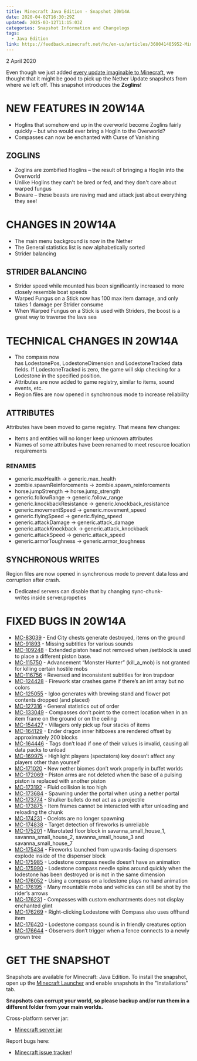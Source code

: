 ```yaml
---
title: Minecraft Java Edition - Snapshot 20W14A
date: 2020-04-02T16:30:29Z
updated: 2025-03-12T11:15:03Z
categories: Snapshot Information and Changelogs
tags:
  - Java Edition
link: https://feedback.minecraft.net/hc/en-us/articles/360041405952-Minecraft-Java-Edition-Snapshot-20W14A
---
```


2 April 2020

Even though we just added [every update imaginable to Minecraft](https://www.minecraft.net/article/every-update-imaginable-coming-minecraft), we thought that it might be good to pick up the Nether Update snapshots from where we left off. This snapshot introduces the **Zoglins**!

# NEW FEATURES IN 20W14A

- Hoglins that somehow end up in the overworld become Zoglins fairly quickly – but who would ever bring a Hoglin to the Overworld?
- Compasses can now be enchanted with Curse of Vanishing

## ZOGLINS

- Zoglins are zombified Hoglins – the result of bringing a Hoglin into the Overworld
- Unlike Hoglins they can't be bred or fed, and they don't care about warped fungus
- Beware – these beasts are raving mad and attack just about everything they see!

# CHANGES IN 20W14A

- The main menu background is now in the Nether
- The General statistics list is now alphabetically sorted
- Strider balancing

## STRIDER BALANCING

- Strider speed while mounted has been significantly increased to more closely resemble boat speeds
- Warped Fungus on a Stick now has 100 max item damage, and only takes 1 damage per Strider consume
- When Warped Fungus on a Stick is used with Striders, the boost is a great way to traverse the lava sea

# TECHNICAL CHANGES IN 20W14A

- The compass now has LodestonePos, LodestoneDimension and LodestoneTracked data fields. If LodestoneTracked is zero, the game will skip checking for a Lodestone in the specified position.
- Attributes are now added to game registry, similar to items, sound events, etc.
- Region files are now opened in synchronous mode to increase reliability

## ATTRIBUTES

Attributes have been moved to game registry. That means few changes:

- Items and entities will no longer keep unknown attributes
- Names of some attributes have been renamed to meet resource location requirements

### RENAMES

- generic.maxHealth -\> generic.max_health
- zombie.spawnReinforcements -\> zombie.spawn_reinforcements
- horse.jumpStrength -\> horse.jump_strength
- generic.followRange -\> generic.follow_range
- generic.knockbackResistance -\> generic.knockback_resistance
- generic.movementSpeed -\> generic.movement_speed
- generic.flyingSpeed -\> generic.flying_speed
- generic.attackDamage -\> generic.attack_damage
- generic.attackKnockback -\> generic.attack_knockback
- generic.attackSpeed -\> generic.attack_speed
- generic.armorToughness -\> generic.armor_toughness

## SYNCHRONOUS WRITES

Region files are now opened in synchronous mode to prevent data loss and corruption after crash.

- ​Dedicated servers can disable that by changing sync-chunk-writes inside server.propeties

# FIXED BUGS IN 20W14A

- [MC-83039](https://bugs.mojang.com/browse/MC-83039) - End City chests generate destroyed, items on the ground
- [MC-91893](https://bugs.mojang.com/browse/MC-91893) - Missing subtitles for various sounds
- [MC-109248](https://bugs.mojang.com/browse/MC-109248) - Extended piston head not removed when /setblock is used to place a different piston base.
- [MC-115750](https://bugs.mojang.com/browse/MC-115750) - Advancement “Monster Hunter” (kill_a_mob) is not granted for killing certain hostile mobs
- [MC-116756](https://bugs.mojang.com/browse/MC-116756) - Reversed and inconsistent subtitles for iron trapdoor
- [MC-124428](https://bugs.mojang.com/browse/MC-124428) - Firework star crashes game if there’s an int array but no colors
- [MC-125055](https://bugs.mojang.com/browse/MC-125055) - Igloo generates with brewing stand and flower pot contents dropped (and placed)
- [MC-127316](https://bugs.mojang.com/browse/MC-127316) - General statistics out of order
- [MC-133049](https://bugs.mojang.com/browse/MC-133049) - Compasses don’t point to the correct location when in an item frame on the ground or on the ceiling
- [MC-154427](https://bugs.mojang.com/browse/MC-154427) - Villagers only pick up four stacks of items
- [MC-164129](https://bugs.mojang.com/browse/MC-164129) - Ender dragon inner hitboxes are rendered offset by approximately 200 blocks
- [MC-164446](https://bugs.mojang.com/browse/MC-164446) - Tags don’t load if one of their values is invalid, causing all data packs to unload
- [MC-169975](https://bugs.mojang.com/browse/MC-169975) - Highlight players (spectators) key doesn’t affect any players other than yourself
- [MC-171020](https://bugs.mojang.com/browse/MC-171020) - New nether biomes don’t work properly in buffet worlds
- [MC-172069](https://bugs.mojang.com/browse/MC-172069) - Piston arms are not deleted when the base of a pulsing piston is replaced with another piston
- [MC-173192](https://bugs.mojang.com/browse/MC-173192) - Fluid collision is too high
- [MC-173684](https://bugs.mojang.com/browse/MC-173684) - Spawning under the portal when using a nether portal
- [MC-173774](https://bugs.mojang.com/browse/MC-173774) - Shulker bullets do not act as a projectile
- [MC-173875](https://bugs.mojang.com/browse/MC-173875) - Item frames cannot be interacted with after unloading and reloading the chunk
- [MC-174231](https://bugs.mojang.com/browse/MC-174231) - Ocelots are no longer spawning
- [MC-174838](https://bugs.mojang.com/browse/MC-174838) - Target detection of fireworks is unreliable
- [MC-175201](https://bugs.mojang.com/browse/MC-175201) - Misrotated floor block in savanna_small_house_1, savanna_small_house_2, savanna_small_house_3 and savanna_small_house_7
- [MC-175434](https://bugs.mojang.com/browse/MC-175434) - Fireworks launched from upwards-facing dispensers explode inside of the dispenser block
- [MC-175985](https://bugs.mojang.com/browse/MC-175985) - Lodestone compass needle doesn’t have an animation
- [MC-175990](https://bugs.mojang.com/browse/MC-175990) - Lodestone compass needle spins around quickly when the lodestone has been destroyed or is not in the same dimension
- [MC-176052](https://bugs.mojang.com/browse/MC-176052) - Using a compass on a lodestone plays no hand animation
- [MC-176195](https://bugs.mojang.com/browse/MC-176195) - Many mountable mobs and vehicles can still be shot by the rider’s arrows
- [MC-176231](https://bugs.mojang.com/browse/MC-176231) - Compasses with custom enchantments does not display enchanted glint
- [MC-176269](https://bugs.mojang.com/browse/MC-176269) - Right-clicking Lodestone with Compass also uses offhand item
- [MC-176420](https://bugs.mojang.com/browse/MC-176420) - Lodestone compass sound is in friendly creatures option
- [MC-176644](https://bugs.mojang.com/browse/MC-176644) - Observers don’t trigger when a fence connects to a newly grown tree

# GET THE SNAPSHOT

Snapshots are available for Minecraft: Java Edition. To install the snapshot, open up the [Minecraft Launcher](https://www.minecraft.net/download.html) and enable snapshots in the "Installations" tab.

**Snapshots can corrupt your world, so please backup and/or run them in a different folder from your main worlds.**

Cross-platform server jar:

- [Minecraft server jar](https://launcher.mojang.com/v1/objects/affcf966ca903156070aa90b63417793a78b2165/server.jar)

Report bugs here:

- [Minecraft issue tracker](https://bugs.mojang.com/browse/MC)!
